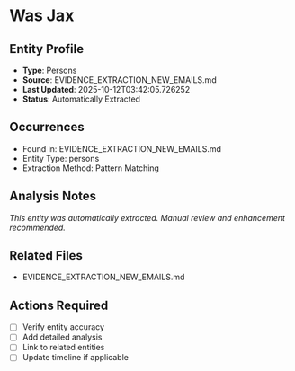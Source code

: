 # Was Jax

## Entity Profile
- **Type**: Persons
- **Source**: EVIDENCE_EXTRACTION_NEW_EMAILS.md
- **Last Updated**: 2025-10-12T03:42:05.726252
- **Status**: Automatically Extracted

## Occurrences
- Found in: EVIDENCE_EXTRACTION_NEW_EMAILS.md
- Entity Type: persons
- Extraction Method: Pattern Matching

## Analysis Notes
*This entity was automatically extracted. Manual review and enhancement recommended.*

## Related Files
- EVIDENCE_EXTRACTION_NEW_EMAILS.md

## Actions Required
- [ ] Verify entity accuracy
- [ ] Add detailed analysis
- [ ] Link to related entities
- [ ] Update timeline if applicable
